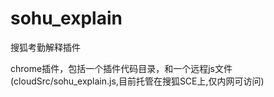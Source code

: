 # sohu_explain
搜狐考勤解释插件

chrome插件，包括一个插件代码目录，和一个远程js文件(cloudSrc/sohu_explain.js,目前托管在搜狐SCE上,仅内网可访问)
